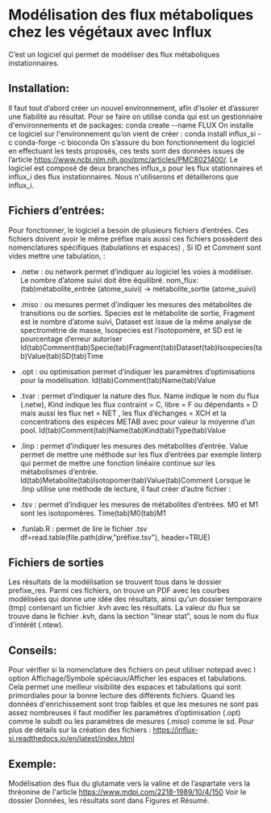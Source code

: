 # Modélisation des flux métaboliques chez les végétaux avec Influx

C’est un logiciel qui permet de modéliser des flux métaboliques instationnaires.



## Installation:
Il faut tout d’abord créer un nouvel environnement, afin d’isoler et d’assurer une fiabilité au résultat. Pour se faire on utilise conda qui est un gestionnaire d'environnements et de packages:
conda create --name FLUX
On installe ce logiciel sur l'environnement qu’on vient de créer : 
conda install influx_si -c conda-forge -c bioconda
On s’assure du bon fonctionnement du logiciel en effectuant les tests proposés, ces tests sont des données issues de l’article https://www.ncbi.nlm.nih.gov/pmc/articles/PMC8021400/. Le logiciel est composé de deux branches influx_s pour les flux stationnaires et influx_i des flux instationnaires. Nous n'utiliserons et détaillerons que influx_i. 



## Fichiers d’entrées:
Pour fonctionner, le logiciel a besoin de plusieurs fichiers d’entrées. Ces fichiers doivent avoir le même préfixe mais aussi ces fichiers possèdent des nomenclatures spécifiques (tabulations et espaces) ,  Si ID et Comment sont vides mettre une tabulation, :

- .netw : ou network permet d’indiquer au logiciel les voies à modéliser. Le nombre d’atome suivi doit être équilibré.
nom_flux:(tab)métabolite_entrée (atome_suivi) -> métabolite_sortie (atome_suivi)

- .miso : ou mesures permet d’indiquer les mesures des métabolites de transitions ou de sorties. Species est le métabolite de sortie, Fragment est le nombre d’atome suivi, Dataset est issue de la même analyse de spectrométrie de masse, Isospecies est l’isotopomère, et SD est le pourcentage d’erreur autoriser 
Id(tab)Comment(tab)Specie(tab)Fragment(tab)Dataset(tab)Isospecies(tab)Value(tab)SD(tab)Time 

- .opt : ou optimisation permet d’indiquer les paramètres d’optimisations pour la modélisation.
Id(tab)Comment(tab)Name(tab)Value

- .tvar : permet d’indiquer la nature des flux. Name indique le nom du flux (.netw), Kind indique les flux contraint = C, libre = F ou dépendants = D mais aussi les flux net = NET , les flux d’échanges = XCH et la concentrations des espèces METAB avec pour valeur la moyenne d’un pool. 
Id(tab)Comment(tab)Name(tab)Kind(tab)Type(tab)Value

- .linp : permet d’indiquer les mesures des métabolites d’entrée. Value permet de mettre une méthode sur les flux d’entrées par exemple linterp qui permet de mettre une fonction linéaire continue sur les métabolismes d’entrée.
Id(tab)Metabolite(tab)Isotopomer(tab)Value(tab)Comment
Lorsque le .linp utilise une méthode de lecture, il faut créer d’autre fichier : 

- .tsv : permet d’indiquer les mesures de métabolites d’entrées. M0 et M1 sont les isotopomères.
Time(tab)M0(tab)M1

- .funlab.R : permet de lire le fichier .tsv 
df=read.table(file.path(dirw,"préfixe.tsv"), header=TRUE)

## Fichiers de sorties 

Les résultats de la modélisation se trouvent tous dans le dossier prefixe_res. Parmi ces fichiers, on trouve un PDF avec les courbes modélisées qui donne une idée des résultats, ainsi qu'un dossier temporaire (tmp) contenant un fichier .kvh avec les résultats. La valeur du flux se trouve dans le fichier .kvh, dans la section "linear stat", sous le nom du flux d'intérêt (.ntew).


## Conseils: 
Pour vérifier si la nomenclature des fichiers on peut utiliser notepad avec l option Affichage/Symbole spéciaux/Afficher les espaces et tabulations. Cela permet une meilleur visibilité des espaces et tabulations qui sont primordiales pour la bonne lecture des différents fichiers.
Quand les données d'enrichissement sont trop faibles et que les mesures ne sont pas assez nombreuses il faut modifier les paramètres d’optimisation (.opt) comme le subdt ou les paramètres de mesures (.miso) comme le sd.
Pour plus de détails sur la création des fichiers : https://influx-si.readthedocs.io/en/latest/index.html



## Exemple:
Modélisation des flux du glutamate vers la valine et de l’aspartate vers la thréonine de l'article https://www.mdpi.com/2218-1989/10/4/150 
Voir le dossier Données, les résultats sont dans Figures et Résumé.


